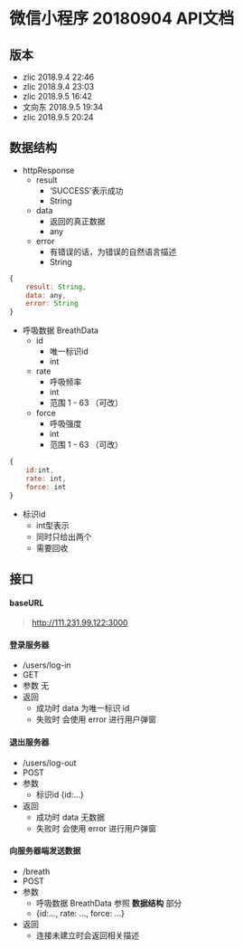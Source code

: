 # 微信小程序 20180904 API文档

## 版本

* zlic 2018.9.4 22:46
* zlic 2018.9.4 23:03
* zlic 2018.9.5 16:42
* 文向东 2018.9.5 19:34
* zlic 2018.9.5 20:24

## 数据结构

* httpResponse
  * result
    * ‘SUCCESS'表示成功
    * String
  * data
    * 返回的真正数据
    * any
  * error
    * 有错误的话，为错误的自然语言描述
    * String

```javascript
{
    result: String,
    data: any,
    error: String
}
```

* 呼吸数据 BreathData
  * id
    * 唯一标识id
    * int
  * rate
    * 呼吸频率
    * int
    * 范围 1 - 63 （可改）
  * force
    * 呼吸强度
    * int
    * 范围 1 - 63 （可改）

```javascript
{
    id:int,
    rate: int,
    force: int
}
```

* 标识id
  * int型表示
  * 同时只给出两个
  * 需要回收

## 接口

#### baseURL

> http://111.231.99.122:3000

#### 登录服务器

* /users/log-in
* GET
* 参数 无
* 返回
  * 成功时 data 为唯一标识 id
  * 失败时 会使用 error 进行用户弹窗

#### 退出服务器

* /users/log-out
* POST
* 参数
  * 标识id {id:...}
* 返回
  * 成功时 data 无数据
  * 失败时 会使用 error 进行用户弹窗

#### 向服务器端发送数据

* /breath
* POST
* 参数
  * 呼吸数据 BreathData 参照 **数据结构** 部分
  * {id:..., rate: ..., force: ...}
* 返回
  * 连接未建立时会返回相关描述